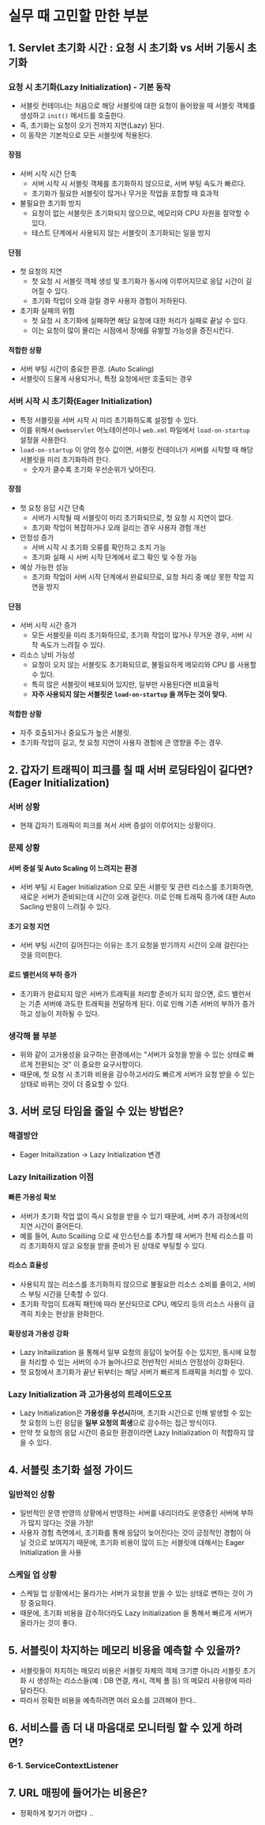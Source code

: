 # 실무 때 고민할 만한 부분

## 1. Servlet 초기화 시간 : 요청 시 초기화 vs 서버 기동시 초기화

### 요청 시 초기화(Lazy Initialization) - 기본 동작

* 서블릿 컨테이너는 처음으로 해당 서블릿에 대한 요청이 들어왔을 때 서블릿 객체를 생성하고 `init()` 메서드를 호출한다.&#x20;
* 즉, 초기화는 요청이 오기 전까지 지연(Lazy) 된다.&#x20;
* 이 동작은 기본적으로 모든 서블릿에 적용된다.&#x20;

#### 장점&#x20;

* 서버 시작 시간 단축&#x20;
  * 서버 시작 시 서블릿 객체를 초기화하지 않으므로, 서버 부팅 속도가 빠르다.&#x20;
  * 초기화가 필요한 서블릿이 많거나 무거운 작업을 포함할 때 효과적
* 불필요한 초기화 방지&#x20;
  * 요청이 없는 서블릿은 초기화되지 않으므로, 메모리와 CPU 자원을 절약할 수 있다.&#x20;
  * 테스트 단계에서 사용되지 않는 서블릿이 초기화되는 일을 방지&#x20;

#### 단점

* 첫 요청의 지연
  * 첫 요청 시 서블릿 객체 생성 및 초기화가 동시에 이루어지므로 응답 시간이 길어질 수 있다.&#x20;
  * 초기화 작업이 오래 걸릴 경우 사용자 경험이 저하된다.&#x20;
* 초기화 실패의 위험&#x20;
  * 첫 요청 시 초기화에 실패하면 해당 요청에 대한 처리가 실패로 끝날 수 있다.&#x20;
  * 이는 요청이 많이 몰리는 시점에서 장애를 유발할 가능성을 증진시킨다.&#x20;

#### 적합한 상황&#x20;

* 서버 부팅 시간이 중요한 환경. (Auto Scaling)
* 서블릿이 드물게 사용되거나, 특정 요청에서만 호출되는 경우

### 서버 시작 시 초기화(Eager Initialization)&#x20;

* 특정 서블릿을 서버 시작 시 미리 초기화하도록 설정할 수 있다.&#x20;
* 이를 위해서 `@webservlet` 어노테이션이나 `web.xml` 파일에서 `load-on-startup` 설정을 사용한다.&#x20;
* `load-on-startup` 이 양의 정수 값이면, 서블릿 컨테이너가 서버를 시작할 때 해당 서블릿을 미리 초기화하려 한다.&#x20;
  * 숫자가 클수록 초기화 우선순위가 낮아진다.&#x20;

#### 장점&#x20;

* 첫 요청 응답 시간 단축&#x20;
  * 서버가 시작될 때 서블릿이 미리 초기화되므로, 첫 요청 시 지연이 없다.&#x20;
  * 초기화 작업이 복잡하거나 오래 걸리는 경우 사용자 경험 개선&#x20;
* 안정성 증가&#x20;
  * 서버 시작 시 초기화 오류를 확인하고 조치 가능&#x20;
  * 초기화 실패 시 서버 시작 단계에서 로그 확인 및 수정 가능&#x20;
* 예상 가능한 성능&#x20;
  * 초기화 작업이 서버 시작 단계에서 완료되므로, 요청 처리 중 예상 못한 작업 지연을 방지&#x20;

#### 단점&#x20;

* 서버 시작 시간 증가
  * 모든 서블릿을 미리 초기화하므로, 초기화 작업이 많거나 무거운 경우, 서버 시작 속도가 느려질 수 있다.&#x20;
* 리소스 낭비 가능성
  * 요청이 오지 않는 서블릿도 초기화되므로, 불필요하게 메모리와 CPU 를 사용할 수 있다.&#x20;
  * 특히 많은 서블릿이 배포되어 있지만, 일부만 사용된다면 비효율적
  * **자주 사용되지 않는 서블릿은 `load-on-startup` 을 꺼두는 것이 맞다.**&#x20;

#### 적합한 상황

* 자주 호출되거나 중요도가 높은 서블릿.
* 초기화 작업이 길고, 첫 요청 지연이 사용자 경험에 큰 영향을 주는 경우.

## 2. 갑자기 트래픽이 피크를 칠 때 서버 로딩타임이 길다면? (Eager Initialization)

### 서버 상황&#x20;

* 현재 갑자기 트래픽이 피크를 쳐서 서버 증설이 이루어지는 상황이다.&#x20;

### 문제 상황&#x20;

#### 서버 증설 및 Auto Scaling 이 느려지는 환경&#x20;

* 서버 부팅 시 Eager  Initialization 으로 모든 서블릿 및 관련 리소스를 초기화하면, 새로운 서버가 준비되는데 시간이 오래 걸린다. 이로 인해 트래픽 증가에 대한 Auto Sacling 반응이 느려질 수 있다.&#x20;

#### 초기 요청 지연&#x20;

* 서버 부팅 시간이 길어진다는 이유는 초기 요청을 받기까지 시간이 오래 걸린다는 것을 의미한다.&#x20;

#### 로드 밸런서의 부하 증가&#x20;

* 초기화가 완료되지 않은 서버가 트래픽을 처리할 준비가 되지 않으면, 로드 밸런서는 기존 서버에 과도한 트래픽을 전달하게 된다. 이로 인해 기존 서버의 부하가 증가하고 성능이 저하될 수 있다.&#x20;

### 생각해 볼 부분&#x20;

* 위와 같이 고가용성을 요구하는 환경에서는 "서버가 요청을 받을 수 있는 상태로 빠르게 전환되는 것" 이 중요한 요구사항이다.&#x20;
* 때문에, 첫 요청 시 초기화 비용을 감수하고서라도 빠르게 서버가 요청 받을 수 있는 상태로 바뀌는 것이 더 중요할 수 있다.&#x20;

## 3. 서버 로딩 타임을 줄일 수 있는 방법은?

### 해결방안&#x20;

* Eager Initailization -> Lazy Initialization 변경&#x20;

### Lazy Initailization 이점&#x20;

#### 빠른 가용성 확보

* 서버가 초기화 작업 없이 즉시 요청을 받을 수 있기 때문에, 서버 추가 과정에서의 지연 시간이 줄어든다.&#x20;
* 예를 들어, Auto Scailiing 으로 새 인스턴스를 추가할 때 서버가 전체 리소스를 미리 초기화하지 않고 요청을 받을 준비가 된 상태로 부팅할 수 있다.&#x20;

#### 리소스 효율성&#x20;

* 사용되지 않는 리소스를 초기화하지 않으므로 불필요한 리소스 소비를 줄이고, 서비스 부팅 시간을 단축할 수 있다.&#x20;
* 초기화 작업이 트래픽 패턴에 따라 분산되므로 CPU, 메모리 등의 리소스 사용이 급격히 치솟는 현상을 완화한다.&#x20;

#### 확장성과 가용성 강화&#x20;

* Lazy Initailization 을 통해서 일부 요청의 응답이 늦어질 수는 있지만, 동시에 요청을 처리할 수 있는 서버의 수가 늘어나므로 전반적인 서비스 안정성이 강화된다.&#x20;
* 첫 요청에서 초기화가 끝난 뒤부터는 해당 서버가 빠르게 트래픽을 처리할 수 있다.&#x20;

### Lazy Initialization 과 고가용성의 트레이드오프&#x20;

* Lazy Initialization은 **가용성을 우선시**하며, 초기화 시간으로 인해 발생할 수 있는 첫 요청의 느린 응답을 **일부 요청의 희생**으로 감수하는 접근 방식이다.
* 만약 첫 요청의 응답 시간이 중요한 환경이라면 Lazy Initialization 이 적합하지 않을 수 있다.&#x20;

## 4.  서블릿 초기화 설정 가이드

### 일반적인 상황&#x20;

* 일반적인 운영 반영의 상황에서 반영하는 서버를 내리더라도 운영중인 서버에 부하가 많지 않다는 것을 가정!&#x20;
* 사용자 경험 측면에서, 초기화를 통해 응답이 늦어진다는 것이 긍정적인 경험이 아닐 것으로 보여지기 때문에, 초기화 비용이 많이 드는 서블릿에 대해서는 Eager Initialization 을 사용

### 스케일 업 상황&#x20;

* 스케일 업 상황에서는 올라가는 서버가 요청을 받을 수 있는 상태로 변하는 것이 가장 중요하다.&#x20;
* 때문에, 초기화 비용을 감수하더라도 Lazy Initialization 을 통해서 빠르게 서버가 올라가는 것이 좋다.&#x20;

## 5. 서블릿이 차지하는 메모리 비용을 예측할 수 있을까?

* 서블릿들이 차지하는 메모리 비용은 서블릿 자체의 객체 크기뿐 아니라 서블릿 초기화 시 생성하는 리소스들(예 : DB 연결, 캐시, 객체 풀 등) 의 메모리 사용량에 따라 달라진다.&#x20;
* 따라서 정확한 비용을 예측하려면 여러 요소를 고려해야 한다..&#x20;

## 6. 서비스를 좀 더 내 마음대로 모니터링 할 수 있게 하려면?

### 6-1. ServiceContextListener

## 7. URL 매핑에 들어가는 비용은?

* 정확하게 찾기가 어렵다 ..&#x20;

